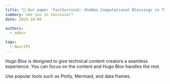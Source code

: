 ```yaml
---
title: "🎉 Our paper 'FastSurvival: Hidden Computational Blessings in Training Cox Proportional Hazards Models' has been accepted by NeurIPS 2024! "
summary: See you in Vancouver!
date: 2024-10-09

authors:
  - admin

tags:
  - NeurIPS
---
```


Hugo Blox is designed to give technical content creators a seamless experience. You can focus on the content and Hugo Blox handles the rest.

Use popular tools such as Plotly, Mermaid, and data frames.
